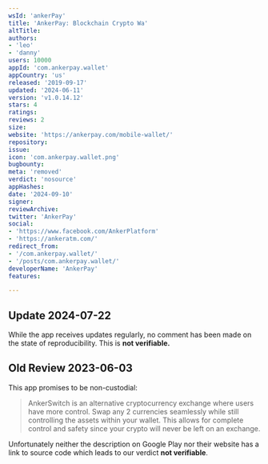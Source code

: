 ```yaml
---
wsId: 'ankerPay'
title: 'AnkerPay: Blockchain Crypto Wa'
altTitle: 
authors:
- 'leo'
- 'danny'
users: 10000
appId: 'com.ankerpay.wallet'
appCountry: 'us'
released: '2019-09-17'
updated: '2024-06-11'
version: 'v1.0.14.12'
stars: 4
ratings: 
reviews: 2
size: 
website: 'https://ankerpay.com/mobile-wallet/'
repository: 
issue: 
icon: 'com.ankerpay.wallet.png'
bugbounty: 
meta: 'removed'
verdict: 'nosource'
appHashes: 
date: '2024-09-10'
signer: 
reviewArchive: 
twitter: 'AnkerPay'
social:
- 'https://www.facebook.com/AnkerPlatform'
- 'https://ankeratm.com/'
redirect_from:
- '/com.ankerpay.wallet/'
- '/posts/com.ankerpay.wallet/'
developerName: 'AnkerPay'
features: 

---
```


## Update 2024-07-22

While the app receives updates regularly, no comment has been made on the state of reproducibility. This is **not verifiable.**

## Old Review 2023-06-03

This app promises to be non-custodial:

> AnkerSwitch is an alternative cryptocurrency exchange where users have more
  control. Swap any 2 currencies seamlessly while still controlling the assets
  within your wallet. This allows for complete control and safety since your
  crypto will never be left on an exchange.

Unfortunately neither the description on Google Play nor their website has a
link to source code which leads to our verdict **not verifiable**.
